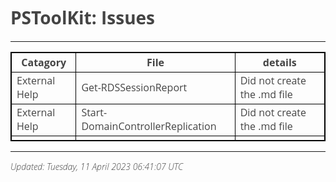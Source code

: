 <style>
table {
    border-collapse: collapse;
}
table, th, td {
   border: 1px solid black;
}
blockquote {
    border-left: solid blue;
    padding-left: 10px;
}
@import url(http://fonts.googleapis.com/css?family=Open+Sans:300italic,300);
body {
  color: #444;
  font-family: 'Open Sans', Helvetica, sans-serif;
  font-weight: 300;
}
</style>
# PSToolKit: Issues

---

| Catagory      | File                              | details                     |
| ------------- | --------------------------------- | --------------------------- |
| External Help | Get-RDSSessionReport              | Did not create the .md file |
| External Help | Start-DomainControllerReplication | Did not create the .md file |
|               |                                   |                             |

---

*Updated: Tuesday, 11 April 2023 06:41:07 UTC*
